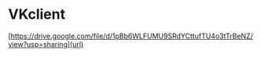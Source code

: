 # VKclient
[https://drive.google.com/file/d/1pBb6WLFUMU9SRdYCttufTU4o3tTrBeNZ/view?usp=sharing](url)
